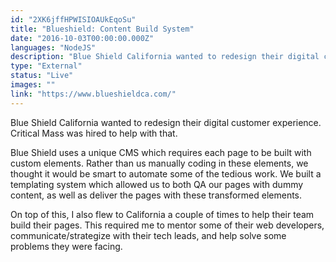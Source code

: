 ```yaml
---
id: "2XK6jffHPWISIOAUkEqoSu"
title: "Blueshield: Content Build System"
date: "2016-10-03T00:00:00.000Z"
languages: "NodeJS"
description: "Blue Shield California wanted to redesign their digital customer experience. Critical Mass was hired to help with that. I helped build a static site generator as well as traveled to San Francisco to help their developers."
type: "External"
status: "Live"
images: ""
link: "https://www.blueshieldca.com/"
---
```

Blue Shield California wanted to redesign their digital customer experience. Critical Mass was hired to help with that.

Blue Shield uses a unique CMS which requires each page to be built with custom elements. Rather than us manually coding in these elements, we thought it would be smart to automate some of the tedious work. We built a templating system which allowed us to both QA our pages with dummy content, as well as deliver the pages with these transformed elements.

On top of this, I also flew to California a couple of times to help their team build their pages. This required me to mentor some of their web developers, communicate/strategize with their tech leads, and help solve some problems they were facing.
